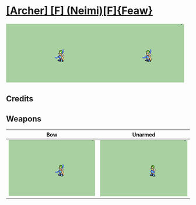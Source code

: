# [\[Archer\] \[F\] \(Neimi\)\[F\]{Feaw}](./)

<img src="./5.%20Bow/Bow_000.png" alt="[Archer] [F] (Neimi)[F]{Feaw} standing" />

## Credits



## Weapons


|Bow |Unarmed |
|  :---: | :---: |
| <img alt="Bow animation" src="./5.%20Bow/Bow.gif" /> | <img alt="Unarmed animation" src="./8.%20Unarmed/Unarmed.gif" /> |
